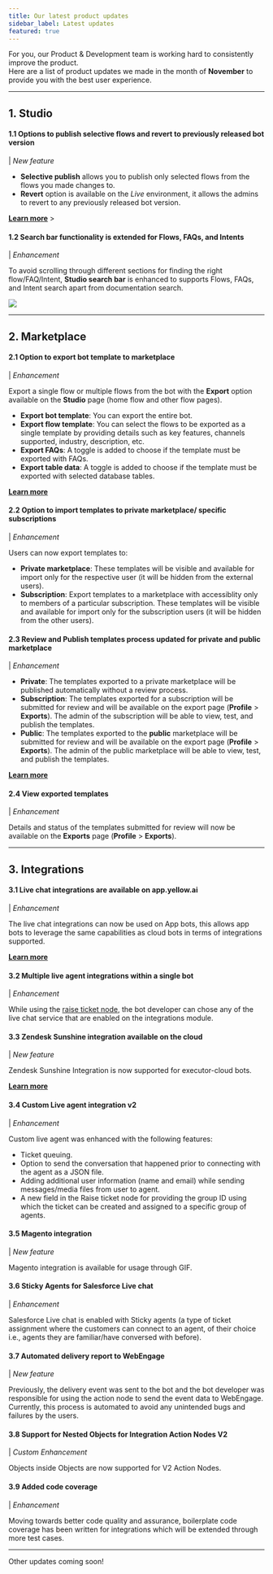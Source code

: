 ```yaml
---
title: Our latest product updates
sidebar_label: Latest updates
featured: true
---
```


For you, our Product & Development team is working hard to consistently improve the product.  
Here are a list of product updates we made in the month of **November** to provide you with the best user experience. 

----



## 1. **Studio**

#### 1.1 Options to publish selective flows and revert to previously released bot version 

| *New feature* 

- **Selective publish** allows you to publish only selected flows from the flows you made changes to.
- **Revert** option is available on the *Live* environment, it allows the admins to revert to any previously released bot version.


[**Learn more**](https://docs.yellow.ai/docs/platform_concepts/studio/test-and-publish-bot/modes#23-publish-selected-flows) >



#### 1.2 Search bar functionality is extended for Flows, FAQs, and Intents

| *Enhancement* 


To avoid scrolling through different sections for finding the right flow/FAQ/Intent, **Studio search bar** is enhanced to supports Flows, FAQs, and Intent search apart from documentation search.

![](https://i.imgur.com/1fo4e0H.png)




-----

## 2. **Marketplace**

#### 2.1 Option to export bot template to marketplace 

| *Enhancement* 


Export a single flow or multiple flows from the bot with the **Export** option available on the **Studio** page (home flow and other flow pages).  
* **Export bot template**: You can export the entire bot.
* **Export flow template**: You can select the flows to be exported as a single template by providing details such as key features, channels supported, industry, description, etc. 
* **Export FAQs**: A toggle is added to choose if the template must be exported with FAQs. 
* **Export table data**: A toggle is added to choose if the template must be exported with selected database tables.


[**Learn more**](https://docs.yellow.ai/docs/platform_concepts/studio/build/Flows/exportflow)



#### 2.2 Option to import templates to private marketplace/ specific subscriptions

| *Enhancement* 


Users can now export templates to:
- **Private marketplace**: These templates will be visible and available for import only for the respective user (it will be hidden from the external users). 
- **Subscription**: Export templates to a marketplace with accessiblity only to members of a particular subscription. These templates will be visible and available for import only for the subscription users (it will be hidden from the other users).

#### 2.3 Review and Publish templates process updated for private and public marketplace

| *Enhancement* 

* **Private**: The templates exported to a private marketplace will be published automatically without a review process. 
* **Subscription**: The templates exported for a subscription will be submitted for review and will be available on the export page (**Profile** > **Exports**). The admin of the subscription will be able to view, test, and publish the templates.
* **Public**: The templates exported to the **public** marketplace will be submitted for review and will be available on the export page (**Profile** > **Exports**). The admin of the public marketplace will be able to view, test, and publish the templates.  

[**Learn more**](https://docs.yellow.ai/docs/platform_concepts/studio/build/Flows/exportflow)



#### 2.4 View exported templates

| *Enhancement* 


Details and status of the templates submitted for review will now be available on the **Exports** page (**Profile** > **Exports**).


<!---
## 3. **Web widgets**

#### 3.1 Store the response of the Time node in the Date & Time picker, and Time picker cards in GTM format

Previously, user selection was saved in local time which would vary across regions. Currently, the Time node in Date & Time picker, and Time picker cards are saved in GMT to maintain the standard.

> These changes will be affecting the bots which are using the Date and time picker Card and Time Picker Card, not the web view.


<img src="https://i.imgur.com/LQgxPFZ.png" alt="drawing" width="40%"/>
-->
------

## 3. **Integrations**


#### 3.1 Live chat integrations are available on app.yellow.ai


| *Enhancement* 


The live chat integrations can now be used on App bots, this allows app bots to leverage the same capabilities as cloud bots in terms of integrations supported. 

[**Learn more**](https://docs.yellow.ai/docs/platform_concepts/appConfiguration/livechat-integration)



#### 3.2 Multiple live agent integrations within a single bot

| *Enhancement* 


While using the [raise ticket node](https://docs.yellow.ai/docs/platform_concepts/studio/build/nodes/action-nodes/#17-raise-ticket), the bot developer can chose any of the live chat service that are enabled on the integrations module.



#### 3.3 Zendesk Sunshine integration available on the cloud

| *New feature* 

Zendesk Sunshine Integration is now supported for executor-cloud bots. 

[**Learn more**](https://docs.yellow.ai/docs/platform_concepts/appConfiguration/zendesk-sunshine/)



#### 3.4 Custom Live agent integration v2

| *Enhancement* 

Custom live agent was enhanced with the following features:
* Ticket queuing.
* Option to send the conversation that happened prior to connecting with the agent as a JSON file.
* Adding additional user information (name and email) while sending messages/media files from user to agent.
* A new field in the Raise ticket node for providing the group ID using which the ticket can be created and assigned to a specific group of agents.



#### 3.5 Magento integration

| *New feature* 

Magento integration is available for usage through GIF.


#### 3.6 Sticky Agents for Salesforce Live chat

| *Enhancement* 


Salesforce Live chat is enabled with Sticky agents (a type of ticket assignment where the customers can connect to an agent, of their choice i.e., agents they are familiar/have conversed with before). 

#### 3.7 Automated delivery report to WebEngage

| *New feature* 

Previously, the delivery event was sent to the bot and the bot developer was responsible for using the action node to send the event data to WebEngage. 
Currently, this process is automated to avoid any unintended bugs and failures by the users.

#### 3.8 Support for Nested Objects for Integration Action Nodes V2

| *Custom Enhancement* 


Objects inside Objects are now supported for V2 Action Nodes.

#### 3.9 Added code coverage

| *Enhancement* 

Moving towards better code quality and assurance, boilerplate code coverage has been written for integrations which will be extended through more test cases.


-----

Other updates coming soon!